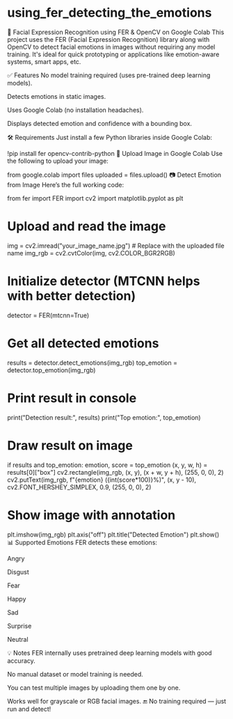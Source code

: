 # using_fer_detecting_the_emotions
🧠 Facial Expression Recognition using FER & OpenCV on Google Colab
This project uses the FER (Facial Expression Recognition) library along with OpenCV to detect facial emotions in images without requiring any model training. It's ideal for quick prototyping or applications like emotion-aware systems, smart apps, etc.

✅ Features
No model training required (uses pre-trained deep learning models).

Detects emotions in static images.

Uses Google Colab (no installation headaches).

Displays detected emotion and confidence with a bounding box.

🛠️ Requirements
Just install a few Python libraries inside Google Colab:

!pip install fer opencv-contrib-python
📁 Upload Image in Google Colab
Use the following to upload your image:

from google.colab import files
uploaded = files.upload()
📷 Detect Emotion from Image
Here’s the full working code:

from fer import FER
import cv2
import matplotlib.pyplot as plt

# Upload and read the image
img = cv2.imread("your_image_name.jpg")  # Replace with the uploaded file name
img_rgb = cv2.cvtColor(img, cv2.COLOR_BGR2RGB)

# Initialize detector (MTCNN helps with better detection)
detector = FER(mtcnn=True)

# Get all detected emotions
results = detector.detect_emotions(img_rgb)
top_emotion = detector.top_emotion(img_rgb)

# Print result in console
print("Detection result:", results)
print("Top emotion:", top_emotion)

# Draw result on image
if results and top_emotion:
    emotion, score = top_emotion
    (x, y, w, h) = results[0]["box"]
    cv2.rectangle(img_rgb, (x, y), (x + w, y + h), (255, 0, 0), 2)
    cv2.putText(img_rgb, f"{emotion} ({int(score*100)}%)", (x, y - 10),
                cv2.FONT_HERSHEY_SIMPLEX, 0.9, (255, 0, 0), 2)

# Show image with annotation
plt.imshow(img_rgb)
plt.axis("off")
plt.title("Detected Emotion")
plt.show()
📊 Supported Emotions
FER detects these emotions:

Angry

Disgust

Fear

Happy

Sad

Surprise

Neutral

💡 Notes
FER internally uses pretrained deep learning models with good accuracy.

No manual dataset or model training is needed.

You can test multiple images by uploading them one by one.

Works well for grayscale or RGB facial images.
🔚 No training required — just run and detect!
